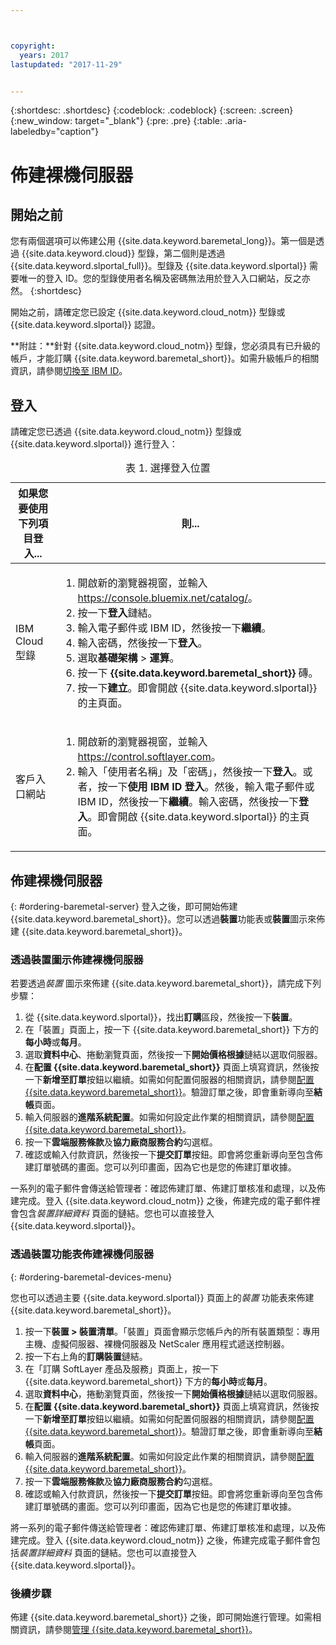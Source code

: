 ```yaml
---



copyright:
  years: 2017
lastupdated: "2017-11-29"


---
```


{:shortdesc: .shortdesc}
{:codeblock: .codeblock}
{:screen: .screen}
{:new_window: target="_blank"}
{:pre: .pre}
{:table: .aria-labeledby="caption"}

# 佈建裸機伺服器

## 開始之前
您有兩個選項可以佈建公用 {{site.data.keyword.baremetal_long}}。第一個是透過 {{site.data.keyword.cloud}} 型錄，第二個則是透過 {{site.data.keyword.slportal_full}}。型錄及 {{site.data.keyword.slportal}} 需要唯一的登入 ID。您的型錄使用者名稱及密碼無法用於登入入口網站，反之亦然。
{:shortdesc}

開始之前，請確定您已設定 {{site.data.keyword.cloud_notm}} 型錄或 {{site.data.keyword.slportal}} 認證。 
  
**附註：**針對 {{site.data.keyword.cloud_notm}} 型錄，您必須具有已升級的帳戶，才能訂購 {{site.data.keyword.baremetal_short}}。如需升級帳戶的相關資訊，請參閱[切換至 IBM ID](https://console.ng.bluemix.net/docs/admin/softlayerlink.html)。
  
## 登入 
請確定您已透過 {{site.data.keyword.cloud_notm}} 型錄或 {{site.data.keyword.slportal}} 進行登入： 

  <table>
   <CAPTION>表 1. 選擇登入位置</CAPTION>
   <THEAD>
   <TR>
   <th>如果您要使用下列項目登入...</th>
   <th>則...</th>
   </TR>
   </THEAD>
   <TBODY>
   <tr>
   <td>IBM Cloud 型錄</td>
   <td>
   <ol>
   <li>開啟新的瀏覽器視窗，並輸入 <a href="https://console.bluemix.net/catalog/">https://console.bluemix.net/catalog/</a>。</li>
   <li>按一下<b>登入</b>鏈結。</li>
   <li>輸入電子郵件或 IBM ID，然後按一下<b>繼續</b>。</li>
   <li>輸入密碼，然後按一下<b>登入</b>。</li>
   <li>選取<b>基礎架構</b> > <b>運算</b>。</li>
   <li>按一下 <b>{{site.data.keyword.baremetal_short}}</b> 磚。</li>
   <li>按一下<b>建立</b>。即會開啟 {{site.data.keyword.slportal}} 的主頁面。</li>
   </ol>
   </td>
   </tr>
   <tr>
   <td>客戶入口網站</td>
   <td>
   <ol>
   <li>開啟新的瀏覽器視窗，並輸入 <a href="https://control.softlayer.com">https://control.softlayer.com</a>。</li>
   <li>輸入「使用者名稱」及「密碼」，然後按一下<b>登入</b>。或者，按一下<b>使用 IBM ID 登入</b>。然後，輸入電子郵件或 IBM ID，然後按一下<b>繼續</b>。輸入密碼，然後按一下<b>登入</b>。即會開啟 {{site.data.keyword.slportal}} 的主頁面。</li>
   </ol>
   </td>
   </tr>
   </TBODY>
   </table>

## 佈建裸機伺服器
{: #ordering-baremetal-server}
登入之後，即可開始佈建 {{site.data.keyword.baremetal_short}}。您可以透過**裝置**功能表或**裝置**圖示來佈建 {{site.data.keyword.baremetal_short}}。

### 透過裝置圖示佈建裸機伺服器
若要透過*裝置* 圖示來佈建 {{site.data.keyword.baremetal_short}}，請完成下列步驟：

1.  從 {{site.data.keyword.slportal}}，找出**訂購**區段，然後按一下**裝置**。
2.  在「裝置」頁面上，按一下 {{site.data.keyword.baremetal_short}} 下方的**每小時**或**每月**。
3.  選取**資料中心**、捲動瀏覽頁面，然後按一下**開始價格根據**鏈結以選取伺服器。 
4.  在**配置 {{site.data.keyword.baremetal_short}}** 頁面上填寫資訊，然後按一下**新增至訂單**按鈕以繼續。如需如何配置伺服器的相關資訊，請參閱[配置 {{site.data.keyword.baremetal_short}}](../bare-metal/configuring.md)。驗證訂單之後，即會重新導向至**結帳**頁面。
5.  輸入伺服器的**進階系統配置**。如需如何設定此作業的相關資訊，請參閱[配置 {{site.data.keyword.baremetal_short}}](../bare-metal/configuring.md)。
6.  按一下**雲端服務條款**及**協力廠商服務合約**勾選框。
7.  確認或輸入付款資訊，然後按一下**提交訂單**按鈕。即會將您重新導向至包含佈建訂單號碼的畫面。您可以列印畫面，因為它也是您的佈建訂單收據。

 一系列的電子郵件會傳送給管理者：確認佈建訂單、佈建訂單核准和處理，以及佈建完成。登入 {{site.data.keyword.cloud_notm}} 之後，佈建完成的電子郵件裡會包含*裝置詳細資料* 頁面的鏈結。您也可以直接登入 {{site.data.keyword.slportal}}。

### 透過裝置功能表佈建裸機伺服器
{: #ordering-baremetal-devices-menu}

您也可以透過主要 {{site.data.keyword.slportal}} 頁面上的*裝置* 功能表來佈建 {{site.data.keyword.baremetal_short}}。 

1. 按一下**裝置 > 裝置清單**。「裝置」頁面會顯示您帳戶內的所有裝置類型：專用主機、虛擬伺服器、裸機伺服器及 NetScaler 應用程式遞送控制器。
2. 按一下右上角的**訂購裝置**鏈結。
3. 在「訂購 SoftLayer 產品及服務」頁面上，按一下 {{site.data.keyword.baremetal_short}} 下方的**每小時**或**每月**。
4. 選取**資料中心**，捲動瀏覽頁面，然後按一下**開始價格根據**鏈結以選取伺服器。 
5.  在**配置 {{site.data.keyword.baremetal_short}}** 頁面上填寫資訊，然後按一下**新增至訂單**按鈕以繼續。如需如何配置伺服器的相關資訊，請參閱[配置 {{site.data.keyword.baremetal_short}}](../bare-metal/configuring.md)。驗證訂單之後，即會重新導向至**結帳**頁面。
6.  輸入伺服器的**進階系統配置**。如需如何設定此作業的相關資訊，請參閱[配置 {{site.data.keyword.baremetal_short}}](../bare-metal/configuring.md)。
7. 按一下**雲端服務條款**及**協力廠商服務合約**勾選框。
8. 確認或輸入付款資訊，然後按一下**提交訂單**按鈕。即會將您重新導向至包含佈建訂單號碼的畫面。您可以列印畫面，因為它也是您的佈建訂單收據。

將一系列的電子郵件傳送給管理者：確認佈建訂單、佈建訂單核准和處理，以及佈建完成。登入 {{site.data.keyword.cloud_notm}} 之後，佈建完成電子郵件會包括*裝置詳細資料* 頁面的鏈結。您也可以直接登入 {{site.data.keyword.slportal}}。

### 後續步驟
佈建 {{site.data.keyword.baremetal_short}} 之後，即可開始進行管理。如需相關資訊，請參閱[管理 {{site.data.keyword.baremetal_short}}](../bare-metal/managing.html)。
